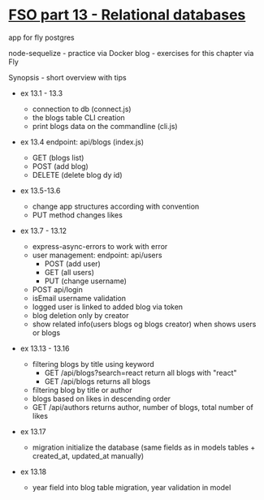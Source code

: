 # [FSO part 13 - Relational databases ](https://fullstackopen.com/en/part13)

  app for fly postgres

  node-sequelize -  practice via Docker
  blog - exercises for this chapter via Fly
  
  Synopsis - short overview with tips
  
  - ex 13.1 - 13.3
    - connection to db (connect.js)
    - the blogs table CLI creation
    - print blogs data on the commandline (cli.js)

  - ex 13.4
    endpoint: api/blogs (index.js)
      - GET (blogs list)
      - POST (add blog)
      - DELETE (delete blog dy id)

  - ex 13.5-13.6
    - change app structures according with convention
    - PUT method changes likes

  - ex 13.7 - 13.12
    - express-async-errors to work with error
    - user management: endpoint: api/users
      - POST (add user)
      - GET (all users)
      - PUT (change username)
    - POST api/login
    - isEmail username validation
    - logged user is linked to added blog via token
    - blog deletion only by creator
    - show related info(users blogs og blogs creator) when shows users or blogs


  - ex 13.13 - 13.16
    - filtering blogs by title using keyword 
      - GET /api/blogs?search=react return all blogs with "react"
      - GET /api/blogs  returns all blogs
    - filtering blog by title or author
    - blogs based on likes in descending order
    - GET /api/authors  returns author, number of blogs, total number of likes

  - ex 13.17
    - migration initialize the database (same fields as in models tables + created_at, updated_at manually)

  - ex 13.18
    - year field into blog table migration, year validation in model
